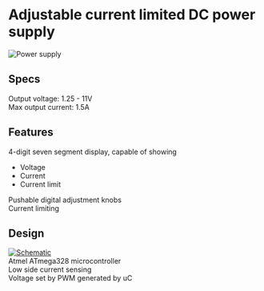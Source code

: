 # Adjustable current limited DC power supply

![Power supply](https://dl.dropbox.com/u/4476572/photos/power-supply.jpg)

## Specs
Output voltage: 1.25 - 11V   
Max output current: 1.5A   

## Features
4-digit seven segment display, capable of showing   
   * Voltage
   * Current
   * Current limit

Pushable digital adjustment knobs  
Current limiting   

## Design
[![Schematic](https://dl.dropbox.com/u/4476572/photos/power-supply-schema.png)](power-supply-schematic.pdf)  
Atmel ATmega328 microcontroller  
Low side current sensing  
Voltage set by PWM generated by uC  